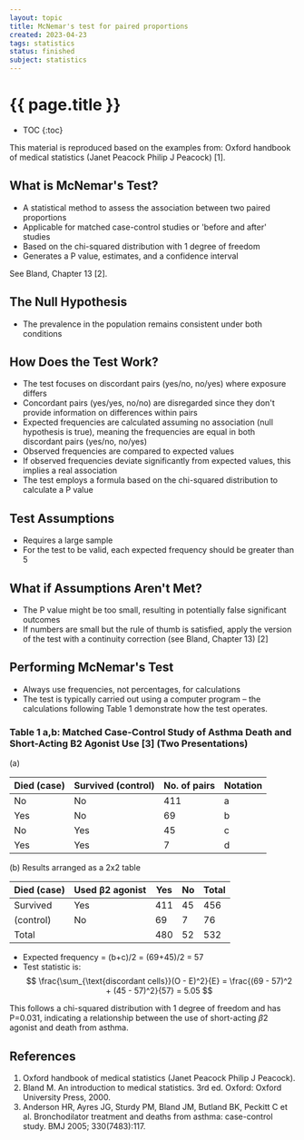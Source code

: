 ```yaml
---
layout: topic
title: McNemar's test for paired proportions
created: 2023-04-23
tags: statistics
status: finished
subject: statistics
---
```

{{ page.title }}
================
* TOC
{:toc}

This material is reproduced based on the examples from:
Oxford handbook of medical statistics (Janet Peacock Philip J Peacock) [1].

## What is McNemar's Test?
- A statistical method to assess the association between two paired proportions
- Applicable for matched case-control studies or 'before and after' studies
- Based on the chi-squared distribution with 1 degree of freedom
- Generates a P value, estimates, and a confidence interval

See Bland, Chapter 13 [2].

## The Null Hypothesis
- The prevalence in the population remains consistent under both conditions

## How Does the Test Work?
- The test focuses on discordant pairs (yes/no, no/yes) where exposure differs
- Concordant pairs (yes/yes, no/no) are disregarded since they don't provide information on differences within pairs
- Expected frequencies are calculated assuming no association (null hypothesis is true), meaning the frequencies are equal in both discordant pairs (yes/no, no/yes)
- Observed frequencies are compared to expected values
- If observed frequencies deviate significantly from expected values, this implies a real association
- The test employs a formula based on the chi-squared distribution to calculate a P value

## Test Assumptions
- Requires a large sample
- For the test to be valid, each expected frequency should be greater than 5

## What if Assumptions Aren't Met?
- The P value might be too small, resulting in potentially false significant outcomes
- If numbers are small but the rule of thumb is satisfied, apply the version of the test with a continuity correction (see Bland, Chapter 13) [2]

## Performing McNemar's Test
- Always use frequencies, not percentages, for calculations
- The test is typically carried out using a computer program – the calculations following Table 1 demonstrate how the test operates.

### Table 1 a,b: Matched Case-Control Study of Asthma Death and Short-Acting B2 Agonist Use [3] (Two Presentations)
(a)

| Died (case) | Survived (control) | No. of pairs | Notation |
|------------|----------------|------------|---------|
| No         | No             | 411        | a       |
| Yes        | No             | 69         | b       |
| No         | Yes            | 45         | c       |
| Yes        | Yes            | 7          | d       |

(b) Results arranged as a 2x2 table

| Died (case)   | Used β2 agonist | Yes | No  | Total |
|---------------|-----------------|-----|-----|-------|
| Survived      | Yes             | 411 | 45  | 456   |
| (control)     | No              | 69  | 7   | 76    |
| Total         |                 | 480 | 52  | 532   |

- Expected frequency = (b+c)/2 = (69+45)/2 = 57
- Test statistic is:
  $$
  \frac{\sum_{\text{discordant cells}}(O - E)^2}{E} = \frac{(69 - 57)^2 + (45 - 57)^2}{57} = 5.05
  $$

This follows a chi-squared distribution with 1 degree of freedom and has P=0.031, indicating a relationship between the use of short-acting $\beta$2 agonist and death from asthma.

## References
1. Oxford handbook of medical statistics (Janet Peacock Philip J Peacock).
2. Bland M. An introduction to medical statistics. 3rd ed. Oxford: Oxford University Press, 2000.
3. Anderson HR, Ayres JG, Sturdy PM, Bland JM, Butland BK, Peckitt C et al. Bronchodilator
treatment and deaths from asthma: case-control study. BMJ 2005; 330(7483):117.

